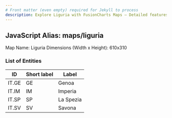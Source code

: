 ```yaml
---
# Front matter (even empty) required for Jekyll to process
description: Explore Liguria with FusionCharts Maps – Detailed features for seamless integration. Try now & enhance your data visualization today! 
---
```


## JavaScript Alias: maps/liguria

Map Name: Liguria
Dimensions (Width x Height): 610x310





### List of Entities

ID | Short label | Label
---|---|---|
IT.GE|GE|Genoa
IT.IM|IM|Imperia
IT.SP|SP|La Spezia
IT.SV|SV|Savona

